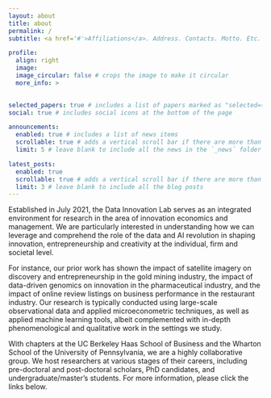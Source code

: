 ```yaml
---
layout: about
title: about
permalink: /
subtitle: <a href='#'>Affiliations</a>. Address. Contacts. Motto. Etc.

profile:
  align: right
  image:  
  image_circular: false # crops the image to make it circular
  more_info: >
 

selected_papers: true # includes a list of papers marked as "selected={true}"
social: true # includes social icons at the bottom of the page

announcements:
  enabled: true # includes a list of news items
  scrollable: true # adds a vertical scroll bar if there are more than 3 news items
  limit: 5 # leave blank to include all the news in the `_news` folder

latest_posts:
  enabled: true
  scrollable: true # adds a vertical scroll bar if there are more than 3 new posts items
  limit: 3 # leave blank to include all the blog posts
---
```


Established in July 2021, the Data Innovation Lab serves as an integrated environment for research in the area of innovation economics and management. We are particularly interested in understanding how we can leverage and comprehend the role of the data and AI revolution in shaping innovation, entrepreneurship and creativity at the individual, firm and societal level. 

For instance, our prior work has shown the impact of satellite imagery on discovery and entrepreneurship in the gold mining industry, the impact of data-driven genomics on innovation in the pharmaceutical industry,  and the impact of online review listings on business performance in the restaurant industry. Our research is typically conducted using large-scale observational data and applied microeconometric techniques, as well as applied machine learning tools, albeit complemented with in-depth phenomenological and qualitative work in the settings we study.

With chapters at the UC Berkeley Haas School of Business and the Wharton School of the University of Pennsylvania, we are a highly collaborative group. We host researchers at various stages of their careers, including pre-doctoral and post-doctoral scholars, PhD candidates, and undergraduate/master’s students. For more information, please click the links below.
